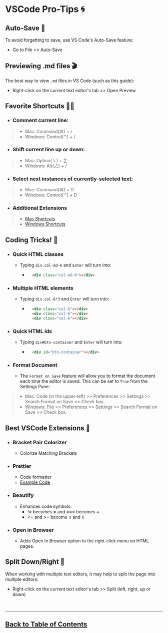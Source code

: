 # VSCode Pro-Tips 🌀

## Auto-Save 💾

To avoid forgetting to save, use VS Code's Auto-Save feature:
- Go to File >> Auto-Save

## Previewing .md files 🎬

The best way to view `.md` files in VS Code (such as this guide):
- Right-click on the current text editor's tab >> Open Preview

## Favorite Shortcuts 🤹‍♀️

- ### Comment current line:
> - Mac: Command(⌘) + /
> - Windows: Control(⌃) + /

- ### Shift current line up or down:
> - Mac: Option(⌥) + ↕︎
> - Windows: Alt(⎇) + /

- ### Select next instances of currently-selected text:
> - Mac: Command(⌘) + D
> - Windows: Control(⌃) + D

- ### Additional Extensions

> - [Mac Shortcuts](https://code.visualstudio.com/shortcuts/keyboard-shortcuts-macos.pdf)
> - [Windows Shortcuts](https://code.visualstudio.com/shortcuts/keyboard-shortcuts-windows.pdf)

## Coding Tricks! 🍭

- ### Quick HTML classes
    - Typing `div.col-md-6` and `Enter` will turn into:
        - ```html
            <div class="col-md-6"></div>
            ```
- ### Multiple HTML elements
    - Typing `div.col-6*3` and `Enter` will turn into:
        - ```html
            <div class="col-6"></div>
            <div class="col-6"></div>
            <div class="col-6"></div>
            ```
- ### Quick HTML ids
    - Typing `div#btn-container` and `Enter` will turn into:
        - ```html
            <div id="btn-container"></div>
            ```
- ### Format Document
    - The `Format on Save` feature will allow you to format the document each time the editor is saved. This can be set to `True` from the Settings Pane:
> - Mac: Code (in the upper-left) >> Preferences >> Settings >> Search Format on Save >> Check box.
> - Windows: File >> Preferences >> Settings >> Search Format on Save >> Check box.

## Best VSCode Extensions 🔌

- ### Bracket Pair Colorizer
    - Colorize Matching Brackets
- ### Prettier
    - Code formatter
    - [Example Code](https://prettier.io/playground/)
- ### Beautify
    - Enhances code symbols:
        - != becomes ≠ and === becomes ≡
        - <= and >= become ≤ and ≥
- ### Open in Browser
    - Adds Open In Browser option to the right-click menu on HTML pages.

## Split Down/Right 🎥

When working with multiple text editors, it may help to split the page into multiple editors:
- Right-click on the current text editor's tab >> Split (left, right, up or down)

<br>

<hr>

## [Back to Table of Contents](./README.md)
